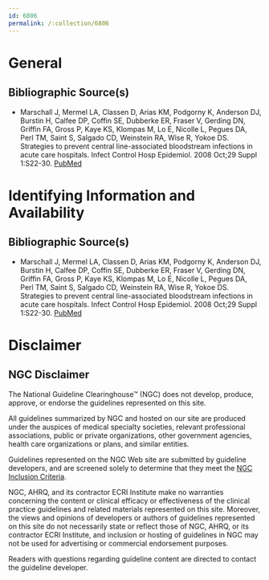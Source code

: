 ```yaml
---
id: 6806
permalink: /:collection/6806
---
```


# General

## Bibliographic Source(s)

- Marschall J, Mermel LA, Classen D, Arias KM, Podgorny K, Anderson DJ, Burstin H, Calfee DP, Coffin SE, Dubberke ER, Fraser V, Gerding DN, Griffin FA, Gross P, Kaye KS, Klompas M, Lo E, Nicolle L, Pegues DA, Perl TM, Saint S, Salgado CD, Weinstein RA, Wise R, Yokoe DS. Strategies to prevent central line-associated bloodstream infections in acute care hospitals. Infect Control Hosp Epidemiol. 2008 Oct;29 Suppl 1:S22-30. [ PubMed ](http://www.ncbi.nlm.nih.gov/entrez/query.fcgi?cmd=Retrieve&db=pubmed&dopt=Abstract&list_uids=18840085)

# Identifying Information and Availability

## Bibliographic Source(s)

- Marschall J, Mermel LA, Classen D, Arias KM, Podgorny K, Anderson DJ, Burstin H, Calfee DP, Coffin SE, Dubberke ER, Fraser V, Gerding DN, Griffin FA, Gross P, Kaye KS, Klompas M, Lo E, Nicolle L, Pegues DA, Perl TM, Saint S, Salgado CD, Weinstein RA, Wise R, Yokoe DS. Strategies to prevent central line-associated bloodstream infections in acute care hospitals. Infect Control Hosp Epidemiol. 2008 Oct;29 Suppl 1:S22-30. [ PubMed ](http://www.ncbi.nlm.nih.gov/entrez/query.fcgi?cmd=Retrieve&db=pubmed&dopt=Abstract&list_uids=18840085)

# Disclaimer

## NGC Disclaimer

The National Guideline Clearinghouse™ (NGC) does not develop, produce, approve, or endorse the guidelines represented on this site.

All guidelines summarized by NGC and hosted on our site are produced under the auspices of medical specialty societies, relevant professional associations, public or private organizations, other government agencies, health care organizations or plans, and similar entities.

Guidelines represented on the NGC Web site are submitted by guideline developers, and are screened solely to determine that they meet the [NGC Inclusion Criteria](/help-and-about/summaries/inclusion-criteria).

NGC, AHRQ, and its contractor ECRI Institute make no warranties concerning the content or clinical efficacy or effectiveness of the clinical practice guidelines and related materials represented on this site. Moreover, the views and opinions of developers or authors of guidelines represented on this site do not necessarily state or reflect those of NGC, AHRQ, or its contractor ECRI Institute, and inclusion or hosting of guidelines in NGC may not be used for advertising or commercial endorsement purposes.

Readers with questions regarding guideline content are directed to contact the guideline developer.

